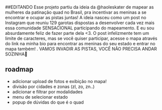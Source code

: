 ##EDITANDO
Esse projeto partiu da ideia da @haoleskater de mapear as mulheres da patinação quad no Brasil, pra incentivar as meninas a se encontrar e ocupar as pistas juntas! 
A ideia nasceu como um post no Instagram que reuniu 129 garotas dispostas a desenvolver cada vez mais essa comunidade SENSACIONAL participando do mapeamento. E eu sou absurdamente feliz de fazer parte dela <3. 
O post infelizmente tem um limite de caracteres, mas se você quiser participar, acesse o mapa através do link na minha bio para encontrar as meninas do seu estado e entrar no mapa também! 
.
VAMOS INVADIR AS PISTAS, VOCÊ NÃO PRECISA ANDAR SOZINHA🤘

 ## roadmap
 - adicionar upload de fotos e exibição no mapa!
 - divisão por cidades e zonas (zl, zo, zn..)
 - adicionar e filtrar por modalidades
 - menu de selecionar estado 
 - popup de dúvidas do que é o quad
